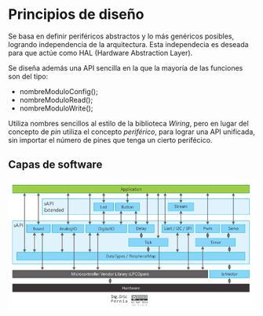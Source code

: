 # Principios de diseño

Se basa en definir periféricos abstractos y lo más genéricos posibles, logrando
independencia de la arquitectura. Esta independecia es deseada para que actúe
como HAL (Hardware Abstraction Layer).

Se diseña además una API sencilla en la que la mayoría de las funciones son
del tipo:

- nombreModuloConfig();
- nombreModuloRead();
- nombreModuloWrite();

Utiliza nombres sencillos al estilo de la biblioteca *Wiring*, pero en lugar del
concepto de *pin* utiliza el concepto *periférico*, para lograr una API
unificada, sin importar el número de pines que tenga un cierto perifécico.

## Capas de software

![Imagen "sapi-modulos-capas.png" no encontrada](assets/img/sapi-modulos-capas.png "Módulos y capas de la biblioteca sAPI")

